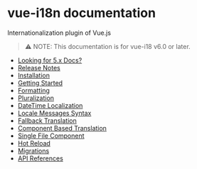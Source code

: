 # vue-i18n documentation

Internationalization plugin of Vue.js

> :warning: NOTE: This documentation is for vue-i18 v6.0 or later.

* [Looking for 5.x Docs?](https://kazupon.github.io/vue-i18n/old/)
* [Release Notes](https://github.com/kazupon/vue-i18n/releases)
* [Installation](installation.md)
* [Getting Started](started.md)
* [Formatting](formatting.md)
* [Pluralization](pluralization.md)
* [DateTime Localization](datetime.md)
* [Locale Messages Syntax](messages.md)
* [Fallback Translation](fallback.md)
* [Component Based Translation](component.md)
* [Single File Component](sfc.md)
* [Hot Reload](hot-reload.md)
* [Migrations](migrations.md)
* [API References](api.md)
